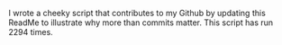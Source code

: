 I wrote a cheeky script that contributes to my Github by updating this ReadMe to illustrate why more than commits matter. This script has run 2294 times.
